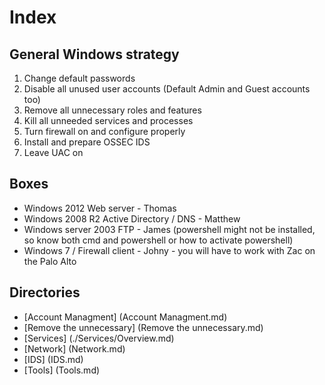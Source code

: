 # Index

## General Windows strategy

1. Change default passwords
2. Disable all unused user accounts (Default Admin and Guest accounts too)
3. Remove all unnecessary roles and features 
4. Kill all unneeded services and processes
5. Turn firewall on and configure properly
6. Install and prepare OSSEC IDS
7. Leave UAC on

## Boxes

* Windows 2012 Web server - Thomas
* Windows 2008 R2 Active Directory / DNS - Matthew
* Windows server 2003 FTP - James 
(powershell might not be installed, so know both cmd and powershell or how to activate powershell)
* Windows 7 / Firewall client - Johny - you will have to work with Zac on the Palo Alto

## Directories

* [Account Managment] (Account Managment.md)
* [Remove the unnecessary] (Remove the unnecessary.md)
* [Services] (./Services/Overview.md)
* [Network] (Network.md)
* [IDS] (IDS.md)
* [Tools] (Tools.md)


